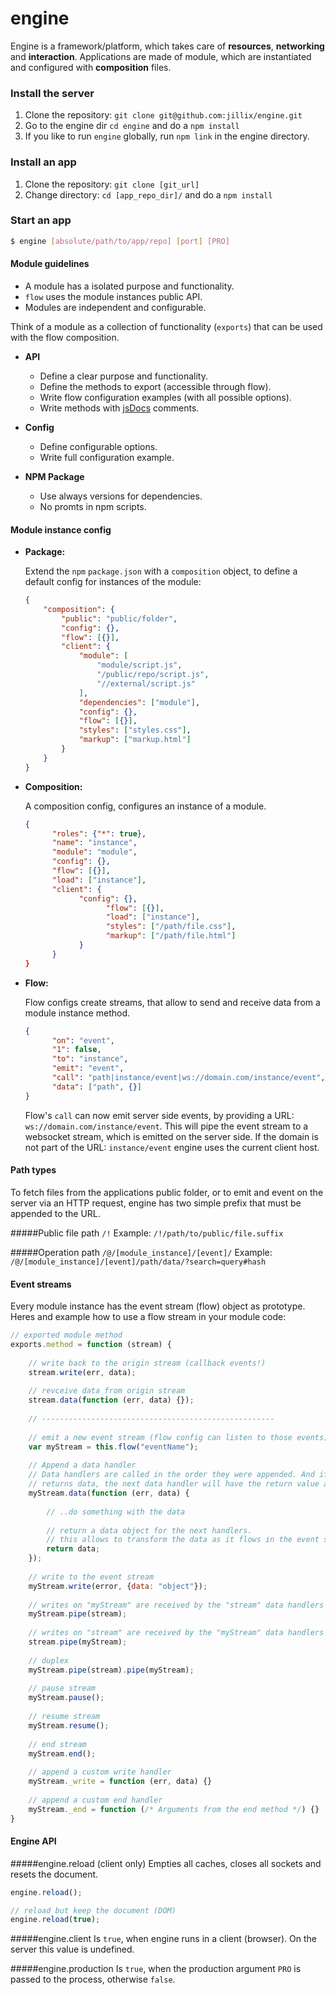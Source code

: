 engine
======

Engine is a framework/platform, which takes care of **resources**, **networking** and **interaction**.
Applications are made of module, which are instantiated and configured with **composition** files.

### Install the server
1. Clone the repository: `git clone git@github.com:jillix/engine.git`
2. Go to the engine dir `cd engine` and do a `npm install`
3. If you like to run `engine` globally, run `npm link` in the engine directory.

### Install an app
1. Clone the repository: `git clone [git_url]`
2. Change directory: `cd [app_repo_dir]/` and do a `npm install`

### Start an app
```sh
$ engine [absolute/path/to/app/repo] [port] [PRO]
```
#### Module guidelines
* A module has a isolated purpose and functionality.
* `flow` uses the module instances public API.
* Modules are independent and configurable.

Think of a module as a collection of functionality (`exports`) that can be used with the flow composition.

- **API**
    * Define a clear purpose and functionality.
    * Define the methods to export (accessible through flow).
    * Write flow configuration examples (with all possible options).
    * Write methods with [jsDocs](https://github.com/jsdoc3/jsdoc) comments.

- **Config**
    * Define configurable options.
    * Write full configuration example.

- **NPM Package**
    * Use always versions for dependencies.
    * No promts in npm scripts.

#### Module instance config
 - **Package:**
 
   Extend the `npm` `package.json` with a `composition` object, to define a default config for instances of the module:
   
   ```json
   {
       "composition": {
           "public": "public/folder",
           "config": {},
           "flow": [{}],
           "client": {
               "module": [
                   "module/script.js",
                   "/public/repo/script.js",
                   "//external/script.js"
               ],
               "dependencies": ["module"],
               "config": {},
               "flow": [{}],
               "styles": ["styles.css"],
               "markup": ["markup.html"]
           }
       }
   }
   ```

 - **Composition:**
 
   A composition config, configures an instance of a module.

   ```json
   {
         "roles": {"*": true},
         "name": "instance",
         "module": "module",
         "config": {},
         "flow": [{}],
         "load": ["instance"],
         "client": {
               "config": {},
                     "flow": [{}],
                     "load": ["instance"],
                     "styles": ["/path/file.css"],
                     "markup": ["/path/file.html"]
               }
         }
   }
   ```

 - **Flow:**
 
   Flow configs create streams, that allow to send and receive data from a module instance method.

   ```json
   {
         "on": "event",
         "1": false,
         "to": "instance",
         "emit": "event",
         "call": "path|instance/event|ws://domain.com/instance/event",
         "data": ["path", {}]
   }
   ```
   Flow's `call` can now emit server side events, by providing a URL: `ws://domain.com/instance/event`. This will pipe the event stream to a websocket stream, which is emitted on the server side. If the domain is not part of the URL: `instance/event` engine uses the current client host.

#### Path types
To fetch files from the applications public folder, or to emit and event on the server via an HTTP request, engine has two simple prefix that must be appended to the URL.

#####Public file path `/!`
Example: `/!/path/to/public/file.suffix`

#####Operation path `/@/[module_instance]/[event]/`
Example: `/@/[module_instance]/[event]/path/data/?search=query#hash`

#### Event streams
Every module instance has the event stream (flow) object as prototype.
Heres and example how to use a flow stream in your module code:
```js
// exported module method
exports.method = function (stream) {
    
    // write back to the origin stream (callback events!)
    stream.write(err, data);
    
    // revceive data from origin stream
    stream.data(function (err, data) {});
    
    // ----------------------------------------------------
    
    // emit a new event stream (flow config can listen to those events)
    var myStream = this.flow("eventName");
    
    // Append a data handler
    // Data handlers are called in the order they were appended. And if a data handler
    // returns data, the next data handler will have the return value as data argument.
    myStream.data(function (err, data) {
    
        // ..do something with the data
        
        // return a data object for the next handlers.
        // this allows to transform the data as it flows in the event stream.
        return data;
    });
    
    // write to the event stream
    myStream.write(error, {data: "object"});
    
    // writes on "myStream" are received by the "stream" data handlers
    myStream.pipe(stream);
    
    // writes on "stream" are received by the "myStream" data handlers
    stream.pipe(myStream);
    
    // duplex
    myStream.pipe(stream).pipe(myStream);
    
    // pause stream
    myStream.pause();
    
    // resume stream
    myStream.resume();
    
    // end stream
    myStream.end();
    
    // append a custom write handler
    myStream._write = function (err, data) {}
    
    // append a custom end handler
    myStream._end = function (/* Arguments from the end method */) {}
}
```

#### Engine API
#####engine.reload (client only)
Empties all caches, closes all sockets and resets the document.
```js
engine.reload();

// reload but keep the document (DOM)
engine.reload(true);
```
#####engine.client
Is `true`, when engine runs in a client (browser). On the server this value is undefined.

#####engine.production
Is `true`, when the production argument `PRO` is passed to the process, otherwise `false`.
